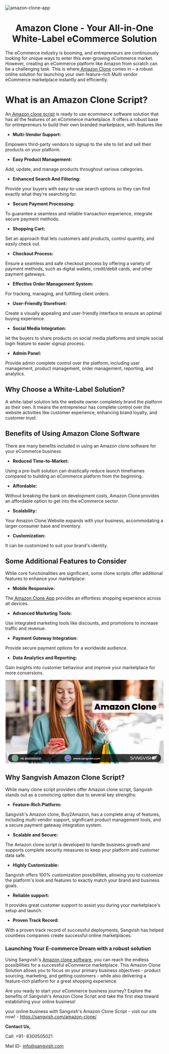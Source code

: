 ![amazon-clone-app](https://github.com/sangvishtechnologies/amazon-clone/assets/161323540/3379a5a6-d630-4907-bfbe-e8c99267e4c2)


<h1 align="center">Amazon Clone - Your All-in-One White-Label eCommerce Solution</h1>


The eCommerce industry is booming, and entrepreneurs are continuously looking for unique ways to enter this ever-growing eCommerce market. However, creating an eCommerce platform like Amazon from scratch can be a challenging task. This is where[ Amazon Clone](https://sangvish.com/amazon-clone/) comes in – a robust online solution for launching your own feature-rich Multi vendor eCommerce marketplace instantly and efficiently.

# What is an Amazon Clone Script?
An[ Amazon clone script](https://sangvish.com/amazon-clone/) is ready to use ecommerce software solution that has all the features of an eCommerce marketplace. It offers a robust base for entrepreneurs to build their own branded marketplace, with features like

* **Multi-Vendor Support:** 

Empowers third-party vendors to signup to the site to list and sell their products on your platform.
* **Easy Product Management:** 

Add, update, and manage products throughout various categories. 
* **Enhanced Search And Filtering:** 

Provide your buyers with easy-to-use search options so they can find exactly what they're searching for.
* **Secure Payment Processing:** 

To guarantee a seamless and reliable transaction experience, integrate secure payment methods. 
* **Shopping Cart:** 

Set an approach that lets customers add products, control quantity, and easily check out. 
* **Checkout Process:** 

Ensure a seamless and safe checkout process by offering a variety of payment methods, such as digital wallets, credit/debit cards, and other payment gateways.
* **Effective Order Management System:**  

For tracking, managing, and fulfilling client orders. 
* **User-Friendly Storefront:** 

Create a visually appealing and user-friendly interface to ensure an optimal buying experience.
* **Social Media Integration:** 

let the buyers to share products on social media platforms and simple social login feature to easier signup process.
* **Admin Panel:** 

Provide admin complete control over the platform, including user management, product management, order management, reporting, and analytics.
## Why Choose a White-Label Solution?
A white-label solution lets the website owner completely brand the platform as their own. It means the entrepreneur has complete control over the website activities like customer experience, enhancing brand loyalty, and customer trust.
## Benefits of Using Amazon Clone Software
There are many benefits included in using an Amazon clone software for your eCommerce business
* **Reduced Time-to-Market:** 

Using a pre-built solution can drastically reduce launch timeframes compared to building an eCommerce platform from the beginning. 
* **Affordable:** 

Without breaking the bank on development costs, Amazon Clone provides an affordable option to get into the eCommerce sector. 
* **Scalability:** 

Your Amazon Clone Website expands with your business, accommodating a larger consumer base and inventory. 
* **Customization:** 

It can be customized to suit your brand's identity.
## Some Additional Features to Consider
While core functionalities are significant, some clone scripts offer additional features to enhance your marketplace:
* **Mobile Responsive:** 

The[ Amazon Clone App](https://sangvish.com/amazon-clone/) provides an effortless shopping experience across all devices.
* **Advanced Marketing Tools:** 

Use integrated marketing tools like discounts, and promotions to increase traffic and revenue.
* **Payment Gateway Integration:** 

Provide secure payment options for a worldwide audience.
* **Data Analytics and Reporting:** 

Gain insights into customer behaviour and improve your marketplace for more conversions.

<div class="Box-sc-g0xbh4-0 iIZCet"><img alt=“amazonclone.png" src="https://github.com/sangvishtechnologies/amazon-clone/blob/main/images/amazon-clone-sangvish.png" data-hpc="true" class="Box-sc-g0xbh4-0 kzRgrI"></div> 

## Why Sangvish Amazon Clone Script?
While many clone script providers offer Amazon clone script, Sangvish stands out as a convincing option due to several key strengths:
* **Feature-Rich Platform:** 

Sangvish's Amazon clone, Buy2Amazon, has a complete array of features, including multi-vendor support, significant product management tools, and a secure payment gateway integration system. 
* **Scalable and Secure:** 

The Amazon clone script is developed to handle business growth and supports complete security measures to keep your platform and customer data safe. 
* **Highly Customizable:** 

Sangvish offers 100% customization possibilities, allowing you to customize the platform's look and features to exactly match your brand and business goals. 
* **Reliable support:** 

It provides great customer support to assist you during your marketplace's setup and launch. 
* **Proven Track Record:** 

With a proven track record of successful deployments, Sangvish has helped countless companies create successful online marketplaces.

### Launching Your E-commerce Dream with a robust solution
Using Sangvish's [Amazon clone software](https://sangvish.com/amazon-clone/), you can reach the endless possibilities for a successful eCommerce marketplace. This Amazon Clone Solution allows you to focus on your primary business objectives - product sourcing, marketing, and getting customers - while also delivering a feature-rich platform for a great shopping experience. 

Are you ready to start your eCommerce business journey? Explore the benefits of Sangvish's Amazon Clone Script and take the first step toward establishing your online business! 

your online business with Sangvish's Amazon Clone Script - visit our site now! - https://sangvish.com/amazon-clone/


**Contact Us,**

Call: +91- 8300505021

Mail ID- info@sangvish.com
